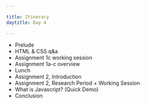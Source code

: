 ```yaml
---

title: Itinerary
daytitle: Day 4

---
```


- Prelude
- HTML & CSS q&a
- Assignment 1c working session
- Assignment 1a-c overview
- Lunch
- Assignment 2, Introduction
- Assignment 2, Research Period + Working Session
- What is Javascript? (Quick Demo)
- Conclusion
